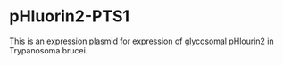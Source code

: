 # pHluorin2-PTS1
This is an expression plasmid for expression of glycosomal pHlourin2 in Trypanosoma brucei.
